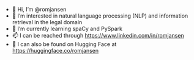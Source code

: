- 👋 Hi, I’m @romjansen
- 👀 I’m interested in natural language processing (NLP) and information retrieval in the legal domain
- 🌱 I’m currently learning spaCy and PySpark
- 📫 I can be reached through https://www.linkedin.com/in/romjansen
- 🤗 I can also be found on Hugging Face at https://huggingface.co/romjansen
